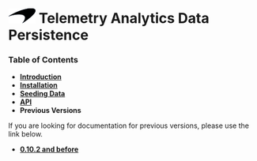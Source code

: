 # ![logo](/docs/branding.png) Telemetry Analytics Data Persistence

### Table of Contents
- [**Introduction**](/README.md)<br>
- [**Installation**](/docs/Installation.md)<br>
- [**Seeding Data**](/docs/SeedData.md)<br>
- [**API**](/docs/API.md)<br>
- **Previous Versions**<br>

If you are looking for documentation for previous versions, please use the link below.

- [**0.10.2 and before**](/docs/0.10.2/README.md)